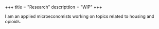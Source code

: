 +++
title = "Research"
descripttion = "WIP"
+++

I am an applied microeconomists working on topics related to housing and opioids.